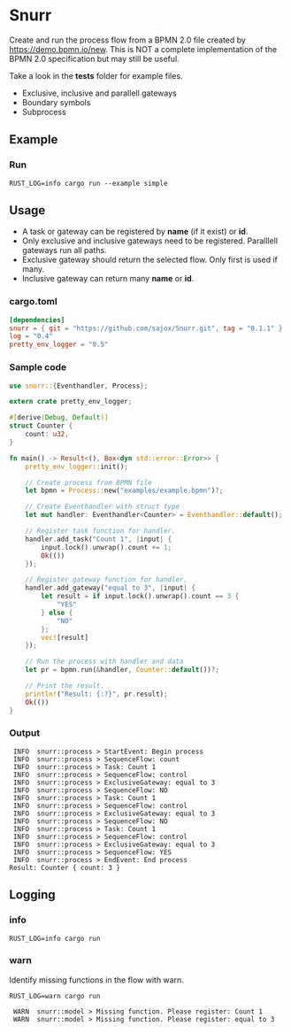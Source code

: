 # Snurr

Create and run the process flow from a BPMN 2.0 file created by https://demo.bpmn.io/new. This is NOT a complete implementation of the BPMN 2.0 specification but may still be useful.

Take a look in the **tests** folder for example files.

- Exclusive, inclusive and parallell gateways
- Boundary symbols
- Subprocess


## Example

### Run
```
RUST_LOG=info cargo run --example simple
```

## Usage

- A task or gateway can be registered by **name** (if it exist) or **id**. 
- Only exclusive and inclusive gateways need to be registered. Paralllell gateways run all paths.
- Exclusive gateway should return the selected flow. Only first is used if many.
- Inclusive gateway can return many **name** or **id**.

### cargo.toml
```toml
[dependencies]
snurr = { git = "https://github.com/sajox/Snurr.git", tag = "0.1.1" }
log = "0.4"
pretty_env_logger = "0.5"
```

### Sample code

```rust
use snurr::{Eventhandler, Process};

extern crate pretty_env_logger;

#[derive(Debug, Default)]
struct Counter {
    count: u32,
}

fn main() -> Result<(), Box<dyn std::error::Error>> {
    pretty_env_logger::init();

    // Create process from BPMN file
    let bpmn = Process::new("examples/example.bpmn")?;

    // Create Eventhandler with struct type
    let mut handler: Eventhandler<Counter> = Eventhandler::default();

    // Register task function for handler.
    handler.add_task("Count 1", |input| {
        input.lock().unwrap().count += 1;
        Ok(())
    });

    // Register gateway function for handler.
    handler.add_gateway("equal to 3", |input| {
        let result = if input.lock().unwrap().count == 3 {
            "YES"
        } else {
            "NO"
        };
        vec![result]
    });

    // Run the process with handler and data
    let pr = bpmn.run(&handler, Counter::default())?;

    // Print the result.
    println!("Result: {:?}", pr.result);
    Ok(())
}
```

### Output
```
 INFO  snurr::process > StartEvent: Begin process
 INFO  snurr::process > SequenceFlow: count
 INFO  snurr::process > Task: Count 1
 INFO  snurr::process > SequenceFlow: control
 INFO  snurr::process > ExclusiveGateway: equal to 3
 INFO  snurr::process > SequenceFlow: NO
 INFO  snurr::process > Task: Count 1
 INFO  snurr::process > SequenceFlow: control
 INFO  snurr::process > ExclusiveGateway: equal to 3
 INFO  snurr::process > SequenceFlow: NO
 INFO  snurr::process > Task: Count 1
 INFO  snurr::process > SequenceFlow: control
 INFO  snurr::process > ExclusiveGateway: equal to 3
 INFO  snurr::process > SequenceFlow: YES
 INFO  snurr::process > EndEvent: End process
Result: Counter { count: 3 }
```

## Logging

### info
```
RUST_LOG=info cargo run
```

### warn

Identify missing functions in the flow with warn.

```
RUST_LOG=warn cargo run
```
```
 WARN  snurr::model > Missing function. Please register: Count 1
 WARN  snurr::model > Missing function. Please register: equal to 3
```
